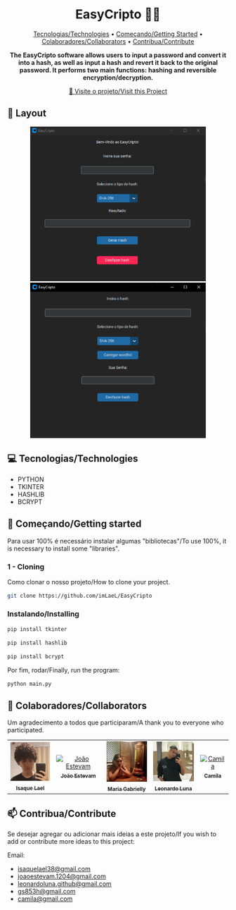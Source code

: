 <h1 align="center" style="font-weight: bold;">EasyCripto 👨‍💻</h1>

<p align="center">
 <a href="#tech">Tecnologias/Technologies</a> • 
 <a href="#started">Começando/Getting Started</a> • 
  <a href="#colab">Colaboradores/Collaborators</a> •
 <a href="#contribute">Contribua/Contribute</a>
</p>

<p align="center">
    <b>The EasyCripto software allows users to input a password and convert it into a hash, as well as input a hash and revert it back to the original password. It performs two main functions: hashing and reversible encryption/decryption.</b>
</p>

<p align="center">
     <a href="https://github.com/imLaeL/EasyCripto">📱 Visite o projeto/Visit this Project</a>
</p>

<h2 id="layout">🎨 Layout</h2>

<p align="center">
    <img src="/img/Tela-1.png" alt="Gerar Hash" width="400px">
    <img src="/img/Tela-2.png" alt="Desfazer Hash" width="400px">
</p>

<h2 id="technologies">💻 Tecnologias/Technologies</h2>

- PYTHON
- TKINTER
- HASHLIB
- BCRYPT

<h2 id="started">🚀 Começando/Getting started</h2>

Para usar 100% é necessário instalar algumas "bibliotecas"/To use 100%, it is necessary to install some "libraries".

<h3>1 - Cloning</h3>

Como clonar o nosso projeto/How to clone your project.

```bash
git clone https://github.com/imLaeL/EasyCripto
```

<h3>Instalando/Installing</h3>

```bash
pip install tkinter
```
```bash
pip install hashlib
```
```bash
pip install bcrypt
```

Por fim, rodar/Finally, run the program:

```bash
python main.py
```

<h2 id="colab">🤝 Colaboradores/Collaborators</h2>

Um agradecimento a todos que participaram/A thank you to everyone who participated.

<table>
  <tr>
    <td align="center">
      <a href="https://github.com/imLaeL">
        <img src="/img/Isaque.jpeg" width="100px;" alt="Isaque Lael"/><br>
        <sub>
          <b>Isaque Lael</b>
        </sub>
      </a>
    </td>
    <td align="center">
      <a href="https://github.com/JoaoEstevam01">
        <img src="/img/João.jpeg" width="100px;" alt="João Estevam"/><br>
        <sub>
          <b>João Estevam</b>
        </sub>
      </a>
    </td>
    <td align="center">
      <a href="https://github.com/Rosesfox">
        <img src="/img/maria foto.png" width="100px;" alt="Maria Gabrielly"/><br>
        <sub>
          <b>Maria Gabrielly</b>
        </sub>
      </a>
    </td>
      <td align="center">
      <a href="https://github.com/LeoLuna307">
        <img src="/img/Leo.jpeg" width="100px;" alt="Leo Luna"/><br>
        <sub>
          <b>Leonardo Luna</b>
        </sub>
      </a>
    </td>
      <td align="center">
      <a href="#">
        <img src="Camila" width="100px;" alt="Camila"/><br>
        <sub>
          <b>Camila</b>
        </sub>
      </a>
    </td>
  </tr>
</table>

<h2 id="contribute">📫 Contribua/Contribute</h2>

Se desejar agregar ou adicionar mais ideias a este projeto/If you wish to add or contribute more ideas to this project:

Email: 
- isaquelael38@gmail.com
- joaoestevam.1204@gmail.com
- leonardoluna.github@gmail.com
- gs853h@gmail.com
- camila@gmail.com
